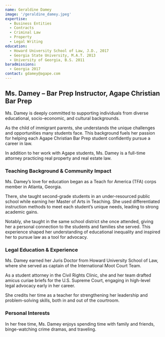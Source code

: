 ```yaml
---
name: Geraldine Damey
image: '/geraldine_damey.jpeg'
expertise:
  - Business Entities
  - Contracts
  - Criminal Law
  - Property
  - Legal Writing
education:
  - Howard University School of Law, J.D., 2017
  - Georgia State University, M.A.T. 2013
  - University of Georgia, B.S. 2011
baradmissions:
  - Georgia 2017
contact: gdamey@agape.com
---
```


## Ms. Damey – Bar Prep Instructor, Agape Christian Bar Prep

Ms. Damey is deeply committed to supporting individuals from diverse educational, socio-economic, and cultural backgrounds.

As the child of immigrant parents, she understands the unique challenges and opportunities many students face. This background fuels her passion for helping each Agape Christian Bar Prep student confidently pursue a career in law.

In addition to her work with Agape students, Ms. Damey is a full-time attorney practicing real property and real estate law.

### Teaching Background & Community Impact

Ms. Damey’s love for education began as a Teach for America (TFA) corps member in Atlanta, Georgia.

There, she taught second-grade students in an under-resourced public school while earning her Master of Arts in Teaching. She used differentiated instruction methods to meet each student’s unique needs, leading to strong academic gains.

Notably, she taught in the same school district she once attended, giving her a personal connection to the students and families she served. This experience shaped her understanding of educational inequality and inspired her to pursue law as a tool for advocacy.

### Legal Education & Experience

Ms. Damey earned her Juris Doctor from Howard University School of Law, where she served as captain of the International Moot Court Team.

As a student attorney in the Civil Rights Clinic, she and her team drafted amicus curiae briefs for the U.S. Supreme Court, engaging in high-level legal advocacy early in her career.

She credits her time as a teacher for strengthening her leadership and problem-solving skills, both in and out of the courtroom.

### Personal Interests

In her free time, Ms. Damey enjoys spending time with family and friends, binge-watching crime dramas, and traveling.
